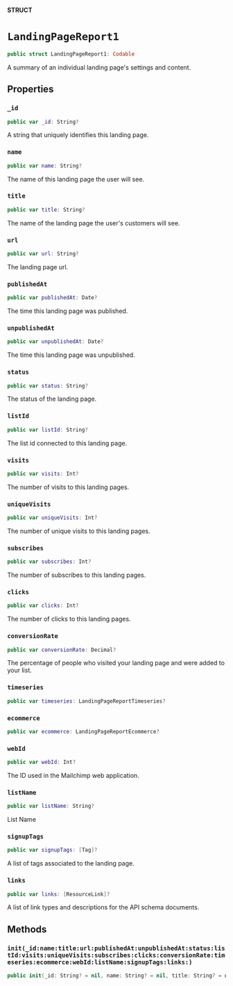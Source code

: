 **STRUCT**

# `LandingPageReport1`

```swift
public struct LandingPageReport1: Codable
```

A summary of an individual landing page&#x27;s settings and content.

## Properties
### `_id`

```swift
public var _id: String?
```

A string that uniquely identifies this landing page.

### `name`

```swift
public var name: String?
```

The name of this landing page the user will see.

### `title`

```swift
public var title: String?
```

The name of the landing page the user&#x27;s customers will see.

### `url`

```swift
public var url: String?
```

The landing page url.

### `publishedAt`

```swift
public var publishedAt: Date?
```

The time this landing page was published.

### `unpublishedAt`

```swift
public var unpublishedAt: Date?
```

The time this landing page was unpublished.

### `status`

```swift
public var status: String?
```

The status of the landing page.

### `listId`

```swift
public var listId: String?
```

The list id connected to this landing page.

### `visits`

```swift
public var visits: Int?
```

The number of visits to this landing pages.

### `uniqueVisits`

```swift
public var uniqueVisits: Int?
```

The number of unique visits to this landing pages.

### `subscribes`

```swift
public var subscribes: Int?
```

The number of subscribes to this landing pages.

### `clicks`

```swift
public var clicks: Int?
```

The number of clicks to this landing pages.

### `conversionRate`

```swift
public var conversionRate: Decimal?
```

The percentage of people who visited your landing page and were added to your list.

### `timeseries`

```swift
public var timeseries: LandingPageReportTimeseries?
```

### `ecommerce`

```swift
public var ecommerce: LandingPageReportEcommerce?
```

### `webId`

```swift
public var webId: Int?
```

The ID used in the Mailchimp web application.

### `listName`

```swift
public var listName: String?
```

List Name

### `signupTags`

```swift
public var signupTags: [Tag]?
```

A list of tags associated to the landing page.

### `links`

```swift
public var links: [ResourceLink]?
```

A list of link types and descriptions for the API schema documents.

## Methods
### `init(_id:name:title:url:publishedAt:unpublishedAt:status:listId:visits:uniqueVisits:subscribes:clicks:conversionRate:timeseries:ecommerce:webId:listName:signupTags:links:)`

```swift
public init(_id: String? = nil, name: String? = nil, title: String? = nil, url: String? = nil, publishedAt: Date? = nil, unpublishedAt: Date? = nil, status: String? = nil, listId: String? = nil, visits: Int? = nil, uniqueVisits: Int? = nil, subscribes: Int? = nil, clicks: Int? = nil, conversionRate: Decimal? = nil, timeseries: LandingPageReportTimeseries? = nil, ecommerce: LandingPageReportEcommerce? = nil, webId: Int? = nil, listName: String? = nil, signupTags: [Tag]? = nil, links: [ResourceLink]? = nil)
```

